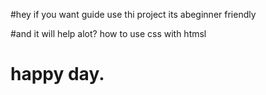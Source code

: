 #hey if you want guide use thi project its abeginner friendly 

#and it will help alot? how to use css with htmsl 
# happy day. 
